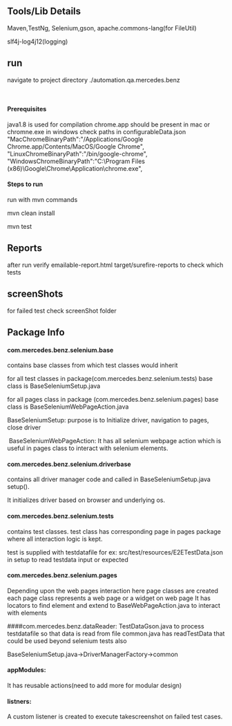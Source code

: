 

## Tools/Lib Details

Maven,TestNg, Selenium,gson, apache.commons-lang(for FileUtil)

slf4j-log4j12(logging)


## run

navigate to project directory ./automation.qa.mercedes.benz

​
#### Prerequisites

java1.8 is used for compilation
chrome.app should be present in mac
or chromne.exe in windows check paths in configurableData.json
"MacChromeBinaryPath":"/Applications/Google Chrome.app/Contents/MacOS/Google Chrome",
"LinuxChromeBinaryPath":"/bin/google-chrome",
"WindowsChromeBinaryPath":"C:\\Program Files (x86)\\Google\\Chrome\\Application\\chrome.exe",

#### Steps to run

run with mvn commands

mvn clean install

mvn test

## Reports

after run verify emailable-report.html  target/surefire-reports to check which tests 

## screenShots

for failed test check screenShot folder

## Package Info
#### com.mercedes.benz.selenium.base
contains base classes from which test classes would inherit

for all test classes in package(com.mercedes.benz.selenium.tests) base class is BaseSeleniumSetup.java

for all pages class in package (com.mercedes.benz.selenium.pages) base class is BaseSeleniumWebPageAction.java

BaseSeleniumSetup: purpose is to Initialize driver, navigation to pages, close driver

​
BaseSeleniumWebPageAction: It has all selenium webpage action which is useful in pages class to interact with selenium elements.

#### com.mercedes.benz.selenium.driverbase 

contains all driver manager code and called in BaseSeleniumSetup.java setup().

It initializes driver based on browser and underlying os.



#### com.mercedes.benz.selenium.tests
contains test classes. 
test class has corresponding page in pages package where all interaction logic is kept.

test is supplied with testdatafile for ex: src/test/resources/E2ETestData.json in setup to read testdata input or expected


#### com.mercedes.benz.selenium.pages
Depending upon the web pages interaction here page classes are created
each page class represents a web page or a widget on web page
It has locators to find element and extend to BaseWebPageAction.java to interact with elements

####com.mercedes.benz.dataReader: 
TestDataGson.java to process testdatafile so that data is read from file
common.java has readTestData  that could be used beyond selenium tests also

BaseSeleniumSetup.java->DriverManagerFactory->common

#### appModules: 

It has reusable actions(need to add more for modular design)


#### listners: 

A custom listener is created to execute takescreenshot on failed test cases.



